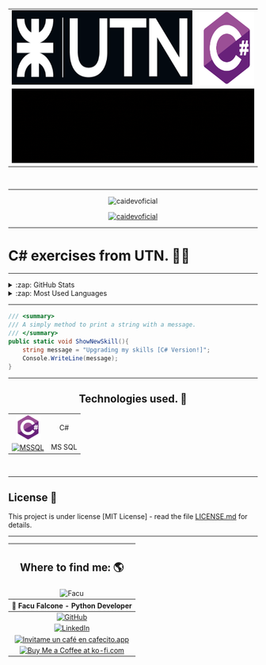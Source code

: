<table align='center'>
  <tr>
    <td>
        <a href="https://github.com/caidevOficial/CSharp_UTN_LaboII/" target="_blank">
           <img alt="Universidad Tecnológica Nacional" src="https://github.com/caidevOficial/Logos/raw/master/Instituciones/logo-utn_black_white.png?raw=true" height="150px" />
          </a>
    </td>
  <td>
    <img align="center" alt="C#" src="https://github.com/devicons/devicon/raw/master/icons/csharp/csharp-original.svg" width="150px" height="150px" />
    </td>
  </tr>
  <tr>
    <td colspan='2' align='center'>
            <img alt="Universidad Tecnológica Nacional" src="https://github.com/caidevOficial/Logos/raw/master/Personales/Personal_Logo_Gif.gif?raw=true" height="150px" />
        </td>
    </tr>
</table></br>


---

<p align="center"> <img src="https://komarev.com/ghpvc/?username=caidevoficial&label=Profile%20views&color=0e75b6&style=flat" alt="caidevoficial" /> </p>

<p align="center"> <a href="https://github.com/CaidevOficial"><img src="https://github-profile-trophy.vercel.app/?username=caidevoficial&theme=nord&column=7" alt="caidevoficial" /></a> </p>

---

# C# exercises from UTN. 👨‍💻
---

<details>
  <summary>:zap: GitHub Stats</summary>
    <img align="center" src="https://github-readme-stats-caidevposeidon.vercel.app/api?username=caidevOficial&show_icons=true&theme=chartreuse-dark&count_private=true&show_owner=true&include_all_commits=true" /><br><br>
</details>

<details>
    <summary>:zap: Most Used Languages</summary>
    <img align="center" src="https://github-readme-stats-caidevposeidon.vercel.app/api/top-langs/?username=caidevOficial&layout=compact&theme=chartreuse-dark&langs_count=10&exclude_repo=Java_Lineage2_aCis_From_345&hide=html,css"/><br>
</details>

---

```C#
/// <summary>
/// A simply method to print a string with a message.
/// </summary>
public static void ShowNewSkill(){
    string message = "Upgrading my skills [C# Version!]";
    Console.WriteLine(message);
}
```
---

<table align='center'>
    <tr align='center'>
        <h2 align='center'>Technologies used. 📌</h2>
        <td>
            <a href="https://docs.microsoft.com/es-es/dotnet/csharp/">
              <img align="center" alt="C#" src="https://github.com/devicons/devicon/raw/master/icons/csharp/csharp-original.svg" width="50px" height="50px" />
              </a>
        </td>
        <td><center>C#</center></td>
    </tr>
    <tr align='center'>
        <td>
            <a href="https://www.microsoft.com/es-es/sql-server/sql-server-downloads/">
              <img align="center" alt="MSSQL" src="https://caidevoficial.github.io/FF_Resume/media/icons/mssql/microsoft-sql-server.svg?raw=true" width="50px" height="50px" />
          </a>
        </td>
        <td><center>MS SQL</center></td>
    </tr>
</table>
</br>

---

## License 📄
This project is under license \[MIT License\] - read the file [LICENSE.md](LICENSE) for details.

---

<table align='center'>
  <theader>
  <th><h2 align='center'>Where to find me: 🌎</h2></th>
    <tr align='center'>
      <td>
        <img class="circular" alt="Facu" src="https://avatars1.githubusercontent.com/u/12877139?s=400&u=d369ee24466653d9bbeeb9654930e3ff1c67b76a&v=4" width="80px" height="80px" />
      </td>
    </tr>
    <th><center>🤴 Facu Falcone - Python Developer</center></th>
    </theader>
    <tbody>
    <tr align='center'>
      <td>
        <a href="https://github.com/caidevOficial/">
          <img alt="GitHub" src="https://img.shields.io/badge/GitHub-%2312100E.svg?&style=for-the-badge&logo=Github&logoColor=white" width="125px" height="30px" />
        </a>
      </td>
    </tr>
    <tr align='center'>
      <td>
          <a href="https://www.linkedin.com/in/facundo-falcone/">
            <img alt="LinkedIn" src="https://img.shields.io/badge/linkedin-%230077B5.svg?&style=for-the-badge&logo=linkedin&logoColor=white" width="125px" height="30px" />
          </a>
      </td>
    </tr>
    <tr align='center'>
      <td>
        <a href="https://cafecito.app/caidevoficial/">
          <img alt='Invitame un café en cafecito.app' srcset='https://cdn.cafecito.app/imgs/buttons/button_5.png 1x, https://cdn.cafecito.app/imgs/buttons/button_5_2x.png 2x, https://cdn.cafecito.app/imgs/buttons/button_5_3.75x.png 3.75x' src='https://cdn.cafecito.app/imgs/buttons/button_5.png' width="125px" height="30px" />
        </a>
      </td>
    </tr>
    <tr align='center'>
      <td>
        <a href='https://ko-fi.com/P5P74JBOH' target='_blank'>
          <img width="125px" height="30px" style='border:0px;height:36px;' src='https://cdn.ko-fi.com/cdn/kofi1.png?v=2' border='0' alt='Buy Me a Coffee at ko-fi.com' />
        </a>
      </td>
    </tr>
  </tbody>
</table>
